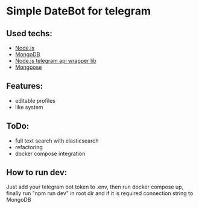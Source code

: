 # Simple DateBot for telegram

## Used techs:

- [Node.js](https://nodejs.org/en/)
- [MongoDB](https://mongoosejs.com/)
- [Node.js telegram api wrapper lib](https://github.com/yagop/node-telegram-bot-api)
- [Mongoose](https://mongoosejs.com/)

## Features:

- editable profiles
- like system

## ToDo:
- full text search with elasticsearch
- refactoring
- docker compose integration

## How to run dev:

Just add your telegram bot token to .env, then run
docker compose up, finally run "npm run dev" in root dir and if it is required connection string to MongoDB